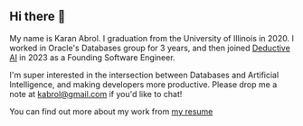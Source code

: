 ## Hi there 👋

My name is Karan Abrol. I graduation from the University of Illinois in 2020. I worked in Oracle's Databases group for 3 years, and then joined [Deductive AI](https://www.deductive.ai/) in 2023 as a Founding Software Engineer. 

I'm super interested in the intersection between Databases and Artificial Intelligence, and making developers more productive. Please drop me a note at kabrol@gmail.com if you'd like to chat!

You can find out more about my work from [my resume](https://tinyurl.com/kabrol-resume)

<!-- [![Karan's GitHub stats](https://github-readme-stats.vercel.app/api?username=kabrol98)](https://github.com/anuraghazra/github-readme-stats) -->

<!--
**kabrol98/kabrol98** is a ✨ _special_ ✨ repository because its `README.md` (this file) appears on your GitHub profile.

Here are some ideas to get you started:

- 🔭 I’m currently working on ...
- 🌱 I’m currently learning ...
- 👯 I’m looking to collaborate on ...
- 🤔 I’m looking for help with ...
- 💬 Ask me about ...
- 📫 How to reach me: ...
- 😄 Pronouns: ...
- ⚡ Fun fact: ...
-->
